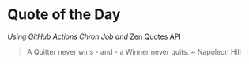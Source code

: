 # Quote of the Day 
*Using GitHub Actions Chron Job and* [Zen Quotes API]( https://zenquotes.io/ )
> A Quitter never wins - and - a Winner never quits. ~ Napoleon Hill
